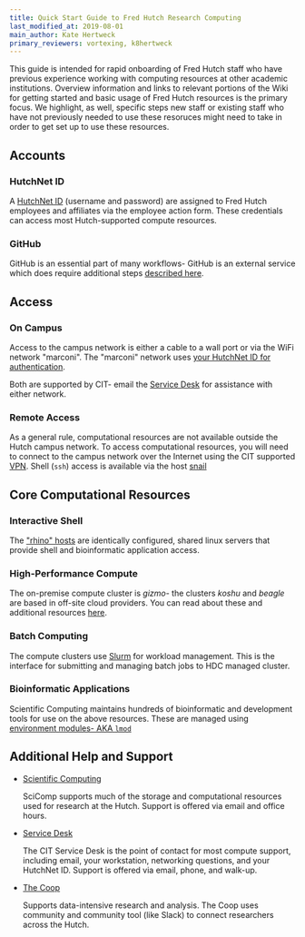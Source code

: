 ```yaml
---
title: Quick Start Guide to Fred Hutch Research Computing
last_modified_at: 2019-08-01
main_author: Kate Hertweck
primary_reviewers: vortexing, k8hertweck
---
```


This guide is intended for rapid onboarding of Fred Hutch staff who have previous experience working with computing resources at other academic institutions.  Overview information and links to relevant portions of the Wiki for getting started and basic usage of Fred Hutch resources is the primary focus. We highlight, as well, specific steps new staff or existing staff who have not previously needed to use these resoruces might need to take in order to get set up to use these resources.

## Accounts

### HutchNet ID

A [HutchNet ID](https://sciwiki.fredhutch.org/scicomputing/access_credentials/#hutchnet-id)  (username and password) are assigned to Fred Hutch employees and affiliates via the employee action form.  These credentials can access most Hutch-supported compute resources.

### GitHub

GitHub is an essential part of many workflows- GitHub is an external service which does require additional steps [described here](https://sciwiki.fredhutch.org/scicomputing/access_credentials/#githubcom).

## Access

### On Campus

Access to the campus network is either a cable to a wall port or via the WiFi network "marconi".  The "marconi" network uses [your HutchNet ID for authentication](https://centernet.fredhutch.org/cn/u/center-it/help-desk/connecting-to-wifi.html).

Both are supported by CIT- email the [Service Desk](https://centernet.fredhutch.org/cn/u/center-it/help-desk.html) for assistance with either network.

### Remote Access

As a general rule, computational resources are not available outside the Hutch campus network.  To access computational resources, you will need to connect to the campus network over the Internet using the CIT supported [VPN](https://centernet.fredhutch.org/cn/u/center-it/help-desk/vpn.html).  Shell (`ssh`) access is available via the host [snail](https://sciwiki.fredhutch.org/scicomputing/access_methods/#ssh-to-snailfhcrcorg)

## Core Computational Resources

### Interactive Shell

The ["rhino" hosts](https://sciwiki.fredhutch.org/compdemos/howtoRhino/#rhino-compute-nodes) are identically configured, shared linux servers that provide shell and bioinformatic application access.

### High-Performance Compute

The on-premise compute cluster is _gizmo_- the clusters _koshu_ and _beagle_ are based in off-site cloud providers.  You can read about these and additional resources [here](https://sciwiki.fredhutch.org/scicomputing/compute_platforms/).

### Batch Computing

The compute clusters use [Slurm](https://sciwiki.fredhutch.org/scicomputing/compute_jobs/) for workload management. This is the interface for submitting and managing batch jobs to HDC managed cluster.

### Bioinformatic Applications

Scientific Computing maintains hundreds of bioinformatic and development tools for use on the above resources.  These are managed using [environment modules- AKA `lmod`](https://sciwiki.fredhutch.org/scicomputing/compute_environments/#environment-modules)

## Additional Help and Support

 - [Scientific Computing](https://centernet.fredhutch.org/cn/u/hdc/scicomp.html)

     SciComp supports much of the storage and computational resources used
     for research at the Hutch.  Support is offered via email and
     office hours.

 - [Service Desk](https://centernet.fredhutch.org/cn/u/center-it/help-desk.html)

     The CIT Service Desk is the point of contact for most compute support,
     including email, your workstation, networking questions, and your HutchNet
     ID.  Support is offered via email, phone, and walk-up.

 - [The Coop](https://research.fhcrc.org/coop/en.html)
 
     Supports data-intensive research and analysis.  The Coop uses community
     and community tool (like Slack) to connect researchers across the Hutch.
